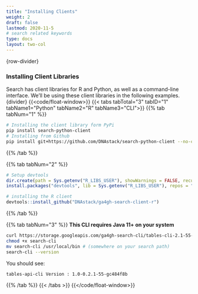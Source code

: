 ```yaml
---
title: "Installing Clients"
weight: 2
draft: false
lastmod: 2020-11-5
# search related keywords
type: docs
layout: two-col
---
```

{row-divider}
### Installing Client Libraries
Search has client libraries for R and Python, as well as a command-line interface. We’ll be using these client libraries in the following examples.
{divider}
{{<code/float-window>}}
{{< tabs tabTotal="3" tabID="1" tabName1="Python" tabName2="R" tabName3="CLI">}}
{{% tab tabNum="1" %}}
```bash
# Installing the client library form PyPi
pip install search-python-client
# Installing from Github
pip install git+https://github.com/DNAstack/search-python-client --no-cache-dir
```
{{% /tab %}}

{{% tab tabNum="2" %}}
```R
# Setup devtools
dir.create(path = Sys.getenv("R_LIBS_USER"), showWarnings = FALSE, recursive = TRUE)
install.packages("devtools", lib = Sys.getenv("R_LIBS_USER"), repos = "https://cran.rstudio.com/")
```
``` R
# installing the R client
devtools::install_github("DNAstack/ga4gh-search-client-r")
```
{{% /tab %}}

{{% tab tabNum="3" %}}
**This CLI requires Java 11+ on your system**
``` bash
curl https://storage.googleapis.com/ga4gh-search-cli/tables-cli-2.1-55-gc484f8b-executable.jar > search-cli
chmod +x search-cli
mv search-cli /usr/local/bin # (somewhere on your search path)
search-cli --version
```
You should see:
``` bash
tables-api-cli Version : 1.0-0.2.1-55-gc484f8b
```
{{% /tab %}}
{{< /tabs >}}
{{</code/float-window>}}